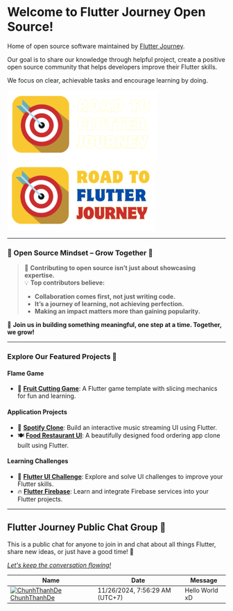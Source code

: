 # Welcome to Flutter Journey Open Source!

Home of open source software maintained by [Flutter Journey][flutter_journey_github_link].

Our goal is to share our knowledge through helpful project, create a positive open source community that helps developers improve their Flutter skills.

We focus on clear, achievable tasks and encourage learning by doing.

[![Flutter Journey][logo_black]][flutter_journey_link_black]
[![Flutter Journey][logo_white]][flutter_journey_link_white]

---

### **🌱 Open Source Mindset – Grow Together 🌟**

> 💬 **Contributing to open source isn’t just about showcasing expertise.**  
> 💡 **Top contributors believe:**  
> - **Collaboration comes first, not just writing code.**  
> - **It’s a journey of learning, not achieving perfection.**  
> - **Making an impact matters more than gaining popularity.**  

🚀 **Join us in building something meaningful, one step at a time. Together, we grow!**  

---

### **Explore Our Featured Projects 🎯**

#### Flame Game

- 🍉 **[Fruit Cutting Game][fruit_cutting_game]**: A Flutter game template with slicing mechanics for fun and learning.

#### Application Projects

- 🎵 **[Spotify Clone][spotify_clone]**: Build an interactive music streaming UI using Flutter.
- 🍽️ **[Food Restaurant UI][food_restaurant_ui]**: A beautifully designed food ordering app clone built using Flutter.

#### Learning Challenges

- 🎨 **[Flutter UI Challenge][flutter_ui_challenge]**: Explore and solve UI challenges to improve your Flutter skills.
- 🔥 **[Flutter Firebase][flutter_firebase]**: Learn and integrate Firebase services into your Flutter projects.

---

## Flutter Journey Public Chat Group 🎯

<p>This is a public chat for anyone to join in and chat about all things Flutter, share new ideas, or just have a good time! 📝</p>

<p><a href="https://github.com/Flutter-Journey/.github/issues/1#issuecomment-new" style="font-style: italic;">Let's keep the conversation flowing!</a></p>


<!-- PublicChatGroup -->
| Name | Date | Message |
|---|---|---|
|[<img src="https://avatars.githubusercontent.com/u/98199185?s=24&u=43b85e2f73bd4fa076014769eac009907a06594f&v=4" alt="ChunhThanhDe" width="24" />  ChunhThanhDe](https://github.com/ChunhThanhDe)|11/26/2024, 7:56:29 AM (UTC+7)|Hello World xD|
<!-- /PublicChatGroup -->


[logo_black]: https://github.com/Flutter-Journey/.github/raw/main/media/logo_black.png#gh-dark-mode-only
[logo_white]: https://github.com/Flutter-Journey/.github/raw/main/media/logo_white.png#gh-light-mode-only
[flutter_journey_link_white]: https://github.com/Flutter-Journey#gh-light-mode-only
[flutter_journey_link_black]: https://github.com/Flutter-Journey#gh-dark-mode-only
[flutter_journey_github_link]: https://github.com/Flutter-Journey
[fruit_cutting_game]: https://github.com/Flutter-Journey/Fruit-Cutting-Game
[spotify_clone]: https://github.com/Flutter-Journey/Spotify-With-Flutter
[food_restaurant_ui]: https://github.com/Flutter-Journey/Food-Restaurant-UI
[flutter_ui_challenge]: https://github.com/Flutter-Journey/Flutter_UI_Challenge
[flutter_firebase]: https://github.com/Flutter-Journey/Flutter_Firebase
